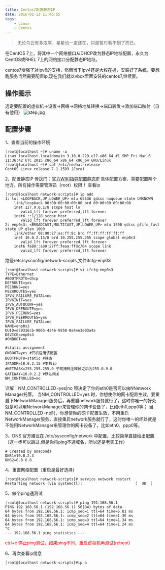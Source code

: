```yaml
---
title: Centos7配置静态IP
date: 2016-01-13 11:46:55
tags:
    - Linux
    - Centos
---
```


> 无论乌云有多浓厚，星星也一定还在，只是暂时看不到了而已。

在CentOS 7上，将其中一个网络接口从DHCP改为静态IP地址配置，永久为CentOS或RHEL 7上的网络接口分配静态IP地址。

<!-- more -->

centos7增强了对ipv6的支持，然而当下ipv4还是大权在握，安装好了系统，要想跑服务当然需要配置ip,现在我们就以vbox里面安装的centos7,继续耍。

## 操作图示
选定要配置的虚拟机->设置->网络->网络地址转换->端口转发->添加端口映射（自有他用）
![step.jpg](/img/201601/ipcentos/step.jpg)


## 配置步骤

1、查看当前的操作环境
```
[root@localhost ~]# uname -a
Linux localhost.localdomain 3.10.0-229.el7.x86_64 #1 SMP Fri Mar 6 11:36:42 UTC 2015 x86_64 x86_64 x86_64 GNU/Linux
[root@localhost ~]# cat /etc/redhat-release 
CentOS Linux release 7.1.1503 (Core) 
```

2、配置静态IP
传送门：[官方WIKI指导配置静态IP](https://wiki.centos.org/FAQ/CentOS7#head-a21a9e454157700367c9b7e9ccb1ff9954bec881)
具体配置方案，需要配置两个地方，所有操作需要管理员（root）权限！
查看ip
```
[root@localhost network-scripts]# ip add
1: lo: <LOOPBACK,UP,LOWER_UP> mtu 65536 qdisc noqueue state UNKNOWN 
    link/loopback 00:00:00:00:00:00 brd 00:00:00:00:00:00
    inet 127.0.0.1/8 scope host lo
       valid_lft forever preferred_lft forever
    inet6 ::1/128 scope host 
       valid_lft forever preferred_lft forever
2: enp0s3: <BROADCAST,MULTICAST,UP,LOWER_UP> mtu 1500 qdisc pfifo_fast state UP qlen 1000
    link/ether 08:00:27:aa:ff:8c brd ff:ff:ff:ff:ff:ff
    inet 10.0.2.15/8 brd 10.255.255.255 scope global enp0s3
       valid_lft forever preferred_lft forever
    inet6 fe80::a00:27ff:feaa:ff8c/64 scope link 
       valid_lft forever preferred_lft forever
```
路径/etc/sysconfig/network-scripts,文件ifcfg-enp03
```
[root@localhost network-scripts]# vi ifcfg-enp0s3 
TYPE=Ethernet
#BOOTPROTO=dhcp
DEFROUTE=yes
PEERDNS=yes
PEERROUTES=yes
IPV4_FAILURE_FATAL=no
IPV6INIT=yes
IPV6_AUTOCONF=yes
IPV6_DEFROUTE=yes
IPV6_PEERDNS=yes
IPV6_PEERROUTES=yes
IPV6_FAILURE_FATAL=no
NAME=enp0s3
UUID=d79316cb-9065-424b-9858-0a4ee3e03a4a
DEVICE=enp0s3
#ONBOOT=no

#static assignment
ONBOOT=yes #开机启用该配置
BOOTPROTO=static #静态
IPADDR=10.0.2.15 #本机ip
#NETMASK=255.255.255.0 子网掩码注释掉之后为255.0.0.0
GATEWAY=10.0.2.2 #默认网关
NM_CONTROLLED=no 
```
详解：NM_CONTROLLED=yes|no  项决定了你的eth0是否可以由NNetwork Manager托管。
当NM_CONTROLLED=yes 时，你想使你的网卡配置生效，要重启下NetworkManager服务后，再重启network服务就行了，这时你唯一的好处就是可以用NetworkManager来管理你的网卡设备了，比如eth0,ppp0等；
当NM_CONTROLLED=no时，你想使你的网卡配置生效，不用重启NetworkManager服务，直接重启network服务就行了，这时你唯一的坏处就是不能用NetworkManager来管理你的网卡设备了，比如eth0，ppp0等。

3、DNS 官方建议在 /etc/sysconfig/network 中配置，比较简单直接给出配置（这一步可以跳过,但是你将ping不通域名，所以还是老实工作）
```
# Created by anaconda
DNS1=10.0.2.3
DNS2=8.8.8.8
```

4、重置网络配置（重启是最好选择）
```
[root@localhost network-scripts]# service network restart
Restarting network (via systemctl):                        [  OK  ]
```

5、做个ping通测试
```
[root@localhost network-scripts]# ping 192.168.56.1
PING 192.168.56.1 (192.168.56.1) 56(84) bytes of data.
64 bytes from 192.168.56.1: icmp_seq=1 ttl=64 time=5.81 ms
64 bytes from 192.168.56.1: icmp_seq=2 ttl=64 time=1.30 ms
64 bytes from 192.168.56.1: icmp_seq=3 ttl=64 time=1.34 ms
64 bytes from 192.168.56.1: icmp_seq=4 ttl=64 time=1.24 ms
^C
--- 192.168.56.1 ping statistics ---
```
<span style="color:red">ctrl+c 停止ping测试，如果ping不同，重启虚拟机再测试(reboot)</span>

6、再次查看ip信息
```
[root@localhost network-scripts]#ip a
```
